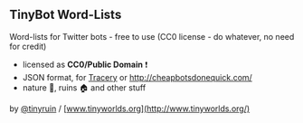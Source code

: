 ## TinyBot Word-Lists
Word-lists for Twitter bots - free to use (CC0 license - do whatever, no need for credit)

* licensed as **CC0/Public Domain** :exclamation:
* JSON format, for [Tracery](https://github.com/galaxykate/tracery) or http://cheapbotsdonequick.com/ 
* nature :deciduous_tree:, ruins :house: and other stuff
  
by [@tinyruin](https://twitter.com/tinyruin) / [www.tinyworlds.org](http://www.tinyworlds.org/) 
